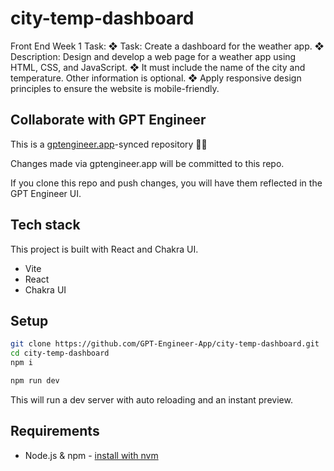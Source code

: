 # city-temp-dashboard

Front End Week 1 Task:
❖ Task: Create a dashboard for the weather app.
❖ Description: Design and develop a web page for a weather app using HTML, CSS, and JavaScript.
❖ It must include the name of the city and temperature. Other information is optional.
❖ Apply responsive design principles to ensure the website is mobile-friendly.

## Collaborate with GPT Engineer

This is a [gptengineer.app](https://gptengineer.app)-synced repository 🌟🤖

Changes made via gptengineer.app will be committed to this repo.

If you clone this repo and push changes, you will have them reflected in the GPT Engineer UI.

## Tech stack

This project is built with React and Chakra UI.

- Vite
- React
- Chakra UI

## Setup

```sh
git clone https://github.com/GPT-Engineer-App/city-temp-dashboard.git
cd city-temp-dashboard
npm i
```

```sh
npm run dev
```

This will run a dev server with auto reloading and an instant preview.

## Requirements

- Node.js & npm - [install with nvm](https://github.com/nvm-sh/nvm#installing-and-updating)
